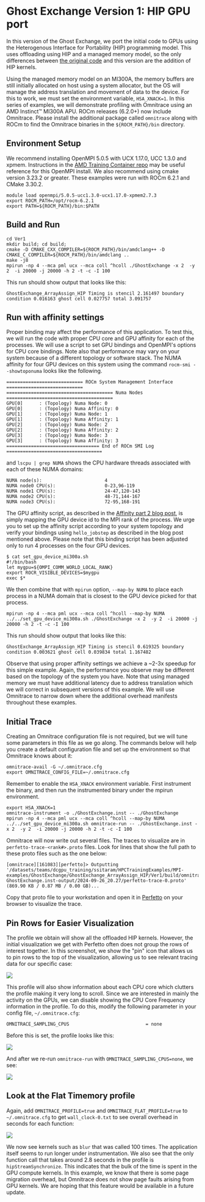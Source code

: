 # Ghost Exchange Version 1: HIP GPU port

In this version of the Ghost Exchange, we port the initial code to GPUs using the Heterogenous
Interface for Portability (HIP) programming model. This uses offloading using HIP and a managed
memory model, so the only differences between
[the original code](https://github.com/amd/HPCTrainingExamples/tree/main/MPI-examples/GhostExchange/GhostExchange_ArrayAssign/Orig)
and this version are the addition of HIP kernels.

Using the managed memory model on an MI300A, the memory buffers are still initially allocated
on host using a system allocator, but the OS will manage the address translation and movement
of data to the device. For this to work, we must set the environment variable, `HSA_XNACK=1`.
In this series of examples, we will demonstrate profiling with Omnitrace using an AMD Instinct&trade;
MI300A APU. ROCm releases (6.2.0+) now include Omnitrace. Please install the additional package called
`omnitrace` along with ROCm to find the Omnitrace binaries in the `${ROCM_PATH}/bin` directory.

## Environment Setup

We recommend installing OpenMPI 5.0.5 with UCX 1.17.0, UCC 1.3.0 and xpmem. Instructions in the 
[AMD Training Container repo](https://github.com/amd/HPCTrainingDock/blob/main/comm/sources/scripts/openmpi_setup.sh)
may be useful reference for this OpenMPI install. We also recommend using cmake version 3.23.2 or greater.
These examples were run with ROCm 6.2.1 and CMake 3.30.2.

```
module load openmpi/5.0.5-ucc1.3.0-ucx1.17.0-xpmem2.7.3
export ROCM_PATH=/opt/rocm-6.2.1
export PATH=${ROCM_PATH}/bin:$PATH
```

## Build and Run

```
cd Ver1
mkdir build; cd build;
cmake -D CMAKE_CXX_COMPILER=${ROCM_PATH}/bin/amdclang++ -D CMAKE_C_COMPILER=${ROCM_PATH}/bin/amdclang ..
make -j8
mpirun -np 4 --mca pml ucx --mca coll ^hcoll ./GhostExchange -x 2  -y 2  -i 20000 -j 20000 -h 2 -t -c -I 100
```

This run should show output that looks like this:

```
GhostExchange_ArrayAssign_HIP Timing is stencil 2.161497 boundary condition 0.016163 ghost cell 0.027757 total 3.091757
```

## Run with affinity settings

Proper binding may affect the performance of this application. To test this, we
will run the code with proper CPU core and GPU affinity for each of the processes.
We will use a script to set GPU bindings and OpenMPI's options for CPU core
bindings. Note also that performance may vary on your system because of a different
topology or software stack. The NUMA affinity for four GPU devices on this system
using the command `rocm-smi --showtoponuma` looks like the following.

```
============================ ROCm System Management Interface ============================
======================================= Numa Nodes =======================================
GPU[0]		: (Topology) Numa Node: 0
GPU[0]		: (Topology) Numa Affinity: 0
GPU[1]		: (Topology) Numa Node: 1
GPU[1]		: (Topology) Numa Affinity: 1
GPU[2]		: (Topology) Numa Node: 2
GPU[2]		: (Topology) Numa Affinity: 2
GPU[3]		: (Topology) Numa Node: 3
GPU[3]		: (Topology) Numa Affinity: 3
================================== End of ROCm SMI Log ===================================
```

and `lscpu | grep NUMA` shows the CPU hardware threads associated with each of these NUMA domains:

```
NUMA node(s):                       4
NUMA node0 CPU(s):                  0-23,96-119
NUMA node1 CPU(s):                  24-47,120-143
NUMA node2 CPU(s):                  48-71,144-167
NUMA node3 CPU(s):                  72-95,168-191
```

The GPU affinity script, as described in the
[Affinity part 2 blog post](https://rocm.blogs.amd.com/software-tools-optimization/affinity/part-2/README.html#setting-affinity),
is simply mapping the GPU device id to the MPI rank of the process. We urge you to set up the
affinity script according to your system topology and verify your bindings using `hello_jobstep`
as described in the blog post mentioned above. Please note that this binding
script has been adjusted only to run 4 processes on the four GPU devices.

```
$ cat set_gpu_device_mi300a.sh
#!/bin/bash
let mygpu=${OMPI_COMM_WORLD_LOCAL_RANK}
export ROCR_VISIBLE_DEVICES=$mygpu
exec $*
```

We then combine that with `mpirun` option, `--map-by NUMA` to place each process
in a NUMA domain that is closest to the GPU device picked for that process.

```
mpirun -np 4 --mca pml ucx --mca coll ^hcoll --map-by NUMA ../../set_gpu_device_mi300a.sh ./GhostExchange -x 2  -y 2  -i 20000 -j 20000 -h 2 -t -c -I 100
```

This run should show output that looks like this:

```
GhostExchange_ArrayAssign_HIP Timing is stencil 0.619325 boundary condition 0.003621 ghost cell 0.039834 total 1.167482
```

Observe that using proper affinity settings we achieve a ~2-3x speedup for this simple example.
Again, the performance you observe may be different based on the topology of the system you have.
Note that using managed memory we must have additional latency due to address translation which we will
correct in subsequent versions of this example. We will use Omnitrace to narrow down where the
additional overhead manifests throughout these examples.

## Initial Trace

Creating an Omnitrace configuration file is not required, but we will tune some
parameters in this file as we go along. The commands below will help you create a
default configuration file and set up the environment so that Omnitrace knows about it:

```
omnitrace-avail -G ~/.omnitrace.cfg
export OMNITRACE_CONFIG_FILE=~/.omnitrace.cfg
```

Remember to enable the `HSA_XNACK` environment variable. First instrument the binary, and then run
the instrumented binary under the mpirun environment.

```
export HSA_XNACK=1
omnitrace-instrument -o ./GhostExchange.inst -- ./GhostExchange
mpirun -np 4 --mca pml ucx --mca coll ^hcoll --map-by NUMA ../../set_gpu_device_mi300a.sh omnitrace-run -- ./GhostExchange.inst -x 2  -y 2  -i 20000 -j 20000 -h 2 -t -c -I 100
```

Omnitrace will now write out several files. The traces to visualize are in `perfetto-trace-<rank#>.proto`
files. Look for lines that show the full path to these proto files such as the one below:

```
[omnitrace][161083][perfetto]> Outputting '/datasets/teams/dcgpu_training/ssitaram/HPCTrainingExamples/MPI-examples/GhostExchange/GhostExchange_ArrayAssign_HIP/Ver1/build/omnitrace-GhostExchange.inst-output/2024-09-26_20.27/perfetto-trace-0.proto' (869.90 KB / 0.87 MB / 0.00 GB)... 
```

Copy that proto file to your workstation and open it in [Perfetto](https://ui.perfetto.dev/v46.0-35b3d9845/#!/)
on your browser to visualize the trace.

## Pin Rows for Easier Visualization

The profile we obtain will show all the offloaded HIP kernels. 
However, the initial visualization we get with Perfetto often does not
group the rows of interest together. In this screenshot, we show the
"pin" icon that allows us to pin rows to the top of the visualization,
allowing us to see relevant tracing data for our specific case:

<p><img src="pinned_visualization.png"/></p>

This profile will also show information about each CPU core which clutters
the profile making it very long to scroll. Since we are interested in mainly
the activity on the GPUs, we can disable showing the CPU Core Frequency information
in the profile. To do this, modify the following parameter in your config file, `~/.omnitrace.cfg`:

```
OMNITRACE_SAMPLING_CPUS                            = none
```

Before this is set, the profile looks like this:

<p><img src="too_many_cpus.png"/></p>

And after we re-run `omnitrace-run` with `OMNITRACE_SAMPLING_CPUS=none`, we see:

<p><img src="no_cpus.png"/></p>

## Look at the Flat Timemory profile

Again, add `OMNITRACE_PROFILE=true` and `OMNITRACE_FLAT_PROFILE=true` to `~/.omnitrace.cfg` to get 
`wall_clock-0.txt` to see overall overhead in seconds for each function:

<p><img src="timemory_flat.png"/></p>

We now see kernels such as `blur` that was called 100 times. The application
itself seems to run longer under instrumentation.
We also see that the only function call that takes around 2.8  seconds
in the profile is `hipStreamSynchronize`. This indicates that the bulk of
the time is spent in the GPU compute kernels. In this example, we know that
there is some page migration overhead, but Omnitrace does not show page
faults arising from GPU kernels. We are hoping that this feature would be
available in a future update.
